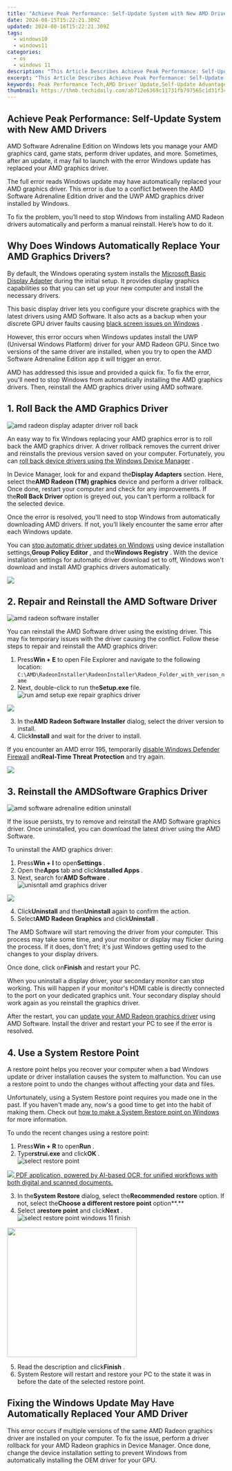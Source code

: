 ```yaml
---
title: "Achieve Peak Performance: Self-Update System with New AMD Drivers"
date: 2024-08-15T15:22:21.309Z
updated: 2024-08-16T15:22:21.309Z
tags:
  - windows10
  - windows11
categories:
  - os
  - windows 11
description: "This Article Describes Achieve Peak Performance: Self-Update System with New AMD Drivers"
excerpt: "This Article Describes Achieve Peak Performance: Self-Update System with New AMD Drivers"
keywords: Peak Performance Tech,AMD Driver Update,Self-Update Advantage,Enhanced GPU Speed,High FPS Achievement,Optimized System Efficiency,Latest AMD Drivers Benefits
thumbnail: https://thmb.techidaily.com/ab712e6369c11731fb797565c1d31f34a50ed98f4e3e4e20f2e0bcfb8f432b00.jpg
---
```


## Achieve Peak Performance: Self-Update System with New AMD Drivers

 AMD Software Adrenaline Edition on Windows lets you manage your AMD graphics card, game stats, perform driver updates, and more. Sometimes, after an update, it may fail to launch with the error Windows update has replaced your AMD graphics driver.

 The full error reads Windows update may have automatically replaced your AMD graphics driver. This error is due to a conflict between the AMD Software Adrenaline Edition driver and the UWP AMD graphics driver installed by Windows.

 To fix the problem, you’ll need to stop Windows from installing AMD Radeon drivers automatically and perform a manual reinstall. Here’s how to do it.

## Why Does Windows Automatically Replace Your AMD Graphics Drivers?

 By default, the Windows operating system installs the [Microsoft Basic Display Adapter](https://www.makeuseof.com/microsoft-basic-display-adapter-guide/) during the initial setup. It provides display graphics capabilities so that you can set up your new computer and install the necessary drivers.

 This basic display driver lets you configure your discrete graphics with the latest drivers using AMD Software. It also acts as a backup when your discrete GPU driver faults causing [black screen issues on Windows](https://www.makeuseof.com/fix-black-screen-on-windows-10-11/) .

 However, this error occurs when Windows updates install the UWP (Universal Windows Platform) driver for your AMD Radeon GPU. Since two versions of the same driver are installed, when you try to open the AMD Software Adrenaline Edition app it will trigger an error.

 AMD has addressed this issue and provided a quick fix. To fix the error, you'll need to stop Windows from automatically installing the AMD graphics drivers. Then, reinstall the AMD graphics driver using AMD software.

## 1\. Roll Back the AMD Graphics Driver

![amd radeon display adapter driver roll back](https://static1.makeuseofimages.com/wordpress/wp-content/uploads/2023/03/amd-radeon-display-adapter-driver-roll-back.jpg)

 An easy way to fix Windows replacing your AMD graphics error is to roll back the AMD graphics driver. A driver rollback removes the current driver and reinstalls the previous version saved on your computer. Fortunately, you can [roll back device drivers using the Windows Device Manager](http://www.makeuseof.com/how-to-roll-back-a-driver-in-windows-10/) .

 In Device Manager, look for and expand the**Display Adapters** section. Here, select the**AMD Radeon (TM) graphics** device and perform a driver rollback. Once done, restart your computer and check for any improvements. If the**Roll Back Driver** option is greyed out, you can't perform a rollback for the selected device.

 Once the error is resolved, you'll need to stop Windows from automatically downloading AMD drivers. If not, you’ll likely encounter the same error after each Windows update.

 You can [stop automatic driver updates on Windows](https://www.makeuseof.com/windows-stop-automatic-driver-updates/) using device installation settings,**Group Policy Editor** , and the**Windows Registry** . With the device installation settings for automatic driver download set to off, Windows won't download and install AMD graphics drivers automatically.

<!-- affiliate ads begin -->
<a href="https://shop.mondly.com/affiliate.php?ACCOUNT=ATISTUDI&AFFILIATE=108875&PATH=https%3A%2F%2Fwww.mondly.com%3FAFFILIATE%3D108875%26RESOURCE%3D%2BGeneral%2B970x90%2B"><img src="https://secure.avangate.com/images/merchant/69c418c33ec2e1a4267fa9bb77fa1428/general-970x90.gif" border="0"></a>
<!-- affiliate ads end -->
## 2\. Repair and Reinstall the AMD Software Driver

![amd radeon software installer](https://static1.makeuseofimages.com/wordpress/wp-content/uploads/2023/03/amd-radeon-software-installer.jpg)

 You can reinstall the AMD Software driver using the existing driver. This may fix temporary issues with the driver causing the conflict. Follow these steps to repair and reinstall the AMD graphics driver:

1. Press**Win + E** to open File Explorer and navigate to the following location:  
`C:\AMD\RadeonInstaller\RadeonInstaller\Radeon_Folder_with_verison_name`
2. Next, double-click to run the**Setup.exe** file.  
![run amd setup exe repair graphics driver](https://static1.makeuseofimages.com/wordpress/wp-content/uploads/2023/03/run-amd-setup-exe-repair-graphics-driver.jpg)
<!-- affiliate ads begin -->
<a href="https://store.movavi.com/affiliate.php?ACCOUNT=MOVAVI&AFFILIATE=108875&PATH=https%3A%2F%2Fwww.movavi.com%3FAFFILIATE%3D108875%26RESOURCE%3DBanner%2B728x90"><img src="https://mcusercontent.com/0885a03ded3d480dca9287f12/images/2e76fe6a-3010-1b37-7846-f34ff9c6b4ca.png" border="0"></a>
<!-- affiliate ads end -->
3. In the**AMD Radeon Software Installer** dialog, select the driver version to install.
4. Click**Install** and wait for the driver to install.

 If you encounter an AMD error 195, temporarily [disable Windows Defender Firewall](https://www.makeuseof.com/how-to-turn-off-windows-defender/) and**Real-Time Threat Protection** and try again.

<!-- affiliate ads begin -->
<a href="https://shop.mondly.com/affiliate.php?ACCOUNT=ATISTUDI&AFFILIATE=108875&PATH=https%3A%2F%2Fwww.mondly.com%3FAFFILIATE%3D108875%26RESOURCE%3D%2BEducational%2B970x90%2B"><img src="https://secure.avangate.com/images/merchant/69c418c33ec2e1a4267fa9bb77fa1428/educational-970x90.gif" border="0"></a>
<!-- affiliate ads end -->
## 3\. Reinstall the AMDSoftware Graphics Driver

![amd software adrenaline edition uninstall](https://static1.makeuseofimages.com/wordpress/wp-content/uploads/2023/03/amd-software-adrenaline-edition-uninstall.jpg)

 If the issue persists, try to remove and reinstall the AMD Software graphics driver. Once uninstalled, you can download the latest driver using the AMD Software.

To uninstall the AMD graphics driver:

1. Press**Win + I** to open**Settings** .
2. Open the**Apps** tab and click**Installed Apps** .
3. Next, search for**AMD Software** .  
![unisntall amd graphics driver](https://static1.makeuseofimages.com/wordpress/wp-content/uploads/2023/03/unisntall-adm-graphics-driver.jpg)
<!-- affiliate ads begin -->
<a href="https://secure.2checkout.com/order/checkout.php?PRODS=37100474&QTY=1&AFFILIATE=108875&CART=1"><img src="https://awario.com/images/pages/index/img-leads-1280@1x.avif" border="0"></a>
<!-- affiliate ads end -->
4. Click**Uninstall** and then**Uninstall** again to confirm the action.
5. Select**AMD Radeon Graphics** and click**Uninstall** .

 The AMD Software will start removing the driver from your computer. This process may take some time, and your monitor or display may flicker during the process. If it does, don't fret; it's just Windows getting used to the changes to your display drivers.

 Once done, click on**Finish** and restart your PC.

 When you uninstall a display driver, your secondary monitor can stop working. This will happen if your monitor's HDMI cable is directly connected to the port on your dedicated graphics unit. Your secondary display should work again as you reinstall the graphics driver.

 After the restart, you can [update your AMD Radeon graphics driver](https://www.makeuseof.com/update-amd-radeon-graphics-driver-windows-11/) using AMD Software. Install the driver and restart your PC to see if the error is resolved.

## 4\. Use a System Restore Point

 A restore point helps you recover your computer when a bad Windows update or driver installation causes the system to malfunction. You can use a restore point to undo the changes without affecting your data and files.

 Unfortunately, using a System Restore point requires you made one in the past. If you haven't made any, now's a good time to get into the habit of making them. Check out [how to make a System Restore point on Windows](https://www.makeuseof.com/windows-11-create-restore-point/) for more information.

To undo the recent changes using a restore point:

1. Press**Win + R** to open**Run** .
2. Type**rstrui.exe** and click**OK** .  
![select restore point](https://static1.makeuseofimages.com/wordpress/wp-content/uploads/2023/03/select-restore-point.jpg)
<!-- affiliate ads begin -->
<a href="https://checkout.abbyy.com/order/checkout.php?PRODS=39254549&QTY=1&AFFILIATE=108875&CART=1"> <img src="https://secure.avangate.com/images/merchant/0e5fb5c76fca16adbee503c9aff393cd/products/8_FR-Badges-NEW-FR-Standard-16-WIN-200.png" border="0"> PDF application, powered by AI-based OCR, for unified workflows with both digital and scanned documents. </a>
<!-- affiliate ads end -->
3. In the**System Restore** dialog, select the**Recommended** **restore** option. If not, select the**Choose a different restore point** option**.**
4. Select a**restore point** and click**Next** .  
![select restore point windows 11 finish](https://static1.makeuseofimages.com/wordpress/wp-content/uploads/2023/01/select-restore-point-windows-11-finish.jpg)
<!-- affiliate ads begin -->
<a href="https://natural-cycles.sjv.io/c/5597632/2072199/17885" target="_top" id="2072199"><img src="//a.impactradius-go.com/display-ad/17885-2072199" border="0" alt="" width="300" height="300"/></a><img height="0" width="0" src="https://imp.pxf.io/i/5597632/2072199/17885" style="position:absolute;visibility:hidden;" border="0" />
<!-- affiliate ads end -->
5. Read the description and click**Finish** .
6. System Restore will restart and restore your PC to the state it was in before the date of the selected restore point.

## Fixing the Windows Update May Have Automatically Replaced Your AMD Driver

 This error occurs if multiple versions of the same AMD Radeon graphics driver are installed on your computer. To fix the issue, perform a driver rollback for your AMD Radeon graphics in Device Manager. Once done, change the device installation setting to prevent Windows from automatically installing the OEM driver for your GPU.


<ins class="adsbygoogle"
     style="display:block"
     data-ad-format="autorelaxed"
     data-ad-client="ca-pub-7571918770474297"
     data-ad-slot="1223367746"></ins>



<ins class="adsbygoogle"
     style="display:block"
     data-ad-client="ca-pub-7571918770474297"
     data-ad-slot="8358498916"
     data-ad-format="auto"
     data-full-width-responsive="true"></ins>






